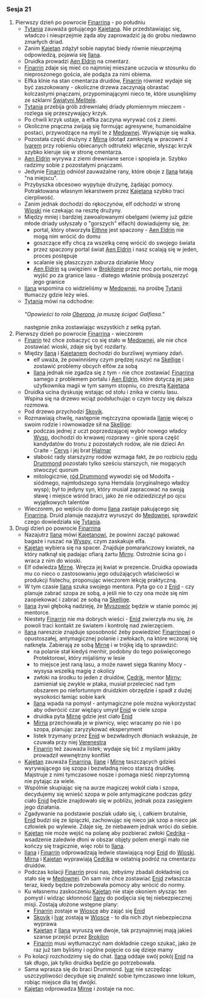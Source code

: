 ### Sesja 21
1. Pierwszy dzień po powrocie [Finarrina](#p_druid_finarrin) - po południu
    * [Tytania](#p_tytania) zauważa gotującego [Kajetana](#g_kajetan). Nie przedstawiając się, władczo i nieuprzejmie żąda aby zaprowadzić ją do grobu niedawno zmarłych driad.
    * Zanim [Kajetan](#g_kajetan) zdążył sobie napytać biedy równie nieuprzejmą odpowiedzą, pojawia się [Ilana](#g_ilana). 
    * Druidka prowadzi [Aen Eldrin](#r_aen_eldrin) na cmentarz. 
    * [Finarrin](#p_druid_finarrin) zdaje się mieć co najmniej mieszane uczucia w stosunku do nieproszonego gościa, ale podąża za nimi obiema.
    * Elfka klnie na stan cmentarza druidów, [Finarrin](#p_druid_finarrin) również wydaje się być zaszokowany - okoliczne drzewa zaczynają obrastać kolczastymi pnączami, przypominającymi nieco te, które usunęliśmy ze szklarni [Świątyni Melitele](#l_smelitele).
    * [Tytania](#p_tytania) przebija grób zdrewniałej driady płomiennym mieczem - rozlega się przeszywający krzyk. 
    * Po chwili krzyk ustaje, a elfka zaczyna wyrywać coś z ziemi. 
    * Okoliczne pnączna zwijają się formując agresywne, humanoidalne postaci, przywodzące na myśl te z [Medownej](#l_medowna). Wywiązuje się walka.
    * Pozostała część drużyny z [Mirną](#p_mirna) (dotąd zamkniętą w pracowni z [Ivarem](#p_ivar) przy robieniu obiecanych odtrutek) włącznie, słysząc krzyk szybko kieruje się w stronę cmentarza.
    * [Aen Eldrin](#r_aen_eldrin) wyrywa z ziemi drewniane serce i spopiela je. Szybko radzimy sobie z pozostałymi pnączami. 
    * Jedynie [Finarrin](#p_druid_finarrin) odniósł zauważalne rany, które oboje z [Ilaną](#g_ilana) łatają "na miejscu".
    * Przybyszka obcesowo wypytuje drużynę, żądając pomocy. Potraktowana własnym lekarstwem przez [Kajetana](#g_kajetan) szybko traci cierpliwość. 
    * Zanim jednak dochodzi do rękoczynów, elf odchodzi w stronę [Wioski](#l_wioska) nie czekając na resztę drużyny. 
    * Między mniej i bardziej zawoalowanymi obelgami (wiemy już gdzie młode driady usłyszały o "gorszych" elfach) dowiadujemy się, że:
        * portal, który otworzyła [Eithne](#p_eithne) jest spaczony - [Aen Eldrin](#r_aen_eldrin) nie mogą nim wrócić do domu
        * goszczące elfy chcą za wszelką cenę wrócić do swojego świata
        * przez spaczony portal świat [Aen Eldrin](#r_aen_eldrin) i nasz scalają się w jeden, proces postępuje
        * scalanie się płaszczyzn zaburza działanie Mocy
        * [Aen Eldrin](#r_aen_eldrin) są uwięzieni w [Brokilonie](#l_brokilon) przez moc portalu, nie mogą wyjść po za granice lasu - dlatego właśnie próbują poszerzyć jego granice
    * [Ilana](#g_ilana) wspomina co widzieliśmy w [Medownej](#l_medowna), na prośbę [Tytanii](#p_tytania) tłumaczy gdzie leży wieś. 
    * [Tytania](#p_tytania) mówi na odchodne:<br/><br/>
                *"Opowieści to rola [Oberona](#p_oberon), ja muszę ścigać Galfiasa."*<br/><br/>
        następnie znika zostawiając wszystkich z setką pytań.
2. Pierwszy dzień po powrocie [Finarrina](#p_druid_finarrin) - wieczorem
    * [Finarin](#p_druid_finarrin) też chce zobaczyć co się stało w [Medownej](#l_medowna), ale nie chce zostawiać wioski, zdaje się być rozdarty.
    * Między [Ilaną](#g_ilana) i [Kajetanem](#g_kajetan) dochodzi do burzliwej wymiany zdań.
        * elf uważa, że powinniśmy czym prędzej ruszyć na [Skellige](#l_wyspy_skellige) i zostawić problemy obcych elfów za sobą
        * [Ilana](#g_ilana) jednak nie zgadza się z tym - nie chce zostawiać [Finarrina](#p_druid_finarrin) samego z problemem portalu i [Aen Eldrin](#r_aen_eldrin), które dotyczą jej jako użytkownika magii w tym samym stopniu, co zresztą [Kajetana](#g_kajetan)
    * Druidka ucina dyskusję wstając od stołu i znika w cieniu lasu. Wspina się na drzewo wciąż podsłuchując o czym toczy się dalsza rozmowa.
    * Pod drzewo przychodzi [Skovik](#p_skovik). 
    * Rozmawiają chwilę, następnie mężczyzna opowiada [Ilanie](#g_ilana) więcej o swoim rodzie i równowadze sił na [Skellige](#l_wyspy_skellige):
        * podczas jednej z uczt poprzedzającej wybór nowego władcy [Wysp](#l_wyspy_skellige), dochodzi do krwawej rozprawy - ginie spora część kandydatów do tronu z pozostałych rodów, ale nie dzieci An Craite - [Cerys](#p_cerys) i jej brat [Hjalmar](#p_hjalmar)
        * słabość rady starszyzny rodów wzmaga fakt, że po rozbiciu [rodu Drummond](#p_drummond) pozostało tylko sześciu starszych, nie mogących stwoczyć quorum
        * mitologicznie, [ród Drummond](#p_drummond) wywodzi się od Modolfa - siódmego, najmłodszego syna Hemdala (oryginalnego władcy wysp); był to jedyny syn, który musiał zapracować na swoją sławę i miejsce wśród braci, jako że nie odziedziczył po ojcu wyjątkowych talentów
    * Wieczorem, po wejściu do domu [Ilana](#g_ilana) zastaje pakującego się [Finarrina](#p_druid_finarrin). Druid planuje nazajutrz wyruszyć do [Medownej](#l_medowna), sprawdzić czego dowiedziała się [Tytania](#p_tytania).
3. Drugi dzień po powrocie [Finarrina](#p_druid_finarrin)
    * Nazajutrz [Ilana](#g_ilana) mówi [Kajetanowi](#g_kajetan), że powinni zacząć pakować bagaże i ruszać na [Wyspy](#l_wyspy_skellige), czym zaskakuje elfa.
    * [Kajetan](#g_kajetan) wybiera się na spacer. Znajduje pomarańczowy kwiatek, na który natknął się padając ofiarą żartu [Mirny](#p_mirna). Ostrożnie ścina go i wraca z nim do wioski.
    * Elf odwiedza [Mirnę](#p_mirna). Wręcza jej kwiat w prezencie. Druidka opowiada mu co nieco o zastosowaniu jego odużających właściwości w produkcji fistechu, proponując wieczorem lekcję praktyczną.
    * W tym czasie [Ilana](#g_ilana) szuka swojego mentora. Pyta go co z [Enid](#p_enid) - czy planuje zabrać szopa ze sobą, a jeśli nie to czy ona może się nim zaopiekować i zabrać ze sobą na [Skellige](#l_wyspy_skellige).
    * [Ilana](#g_ilana) żywi głęboką nadzieję, że [Myszowór](#p_myszowor) będzie w stanie pomóc jej mentorce. 
    * Niestety [Finarrin](#p_druid_finarrin) nie ma dobrych wieści - [Enid](#p_enid) zwierzyła mu się, że powoli traci kontakt ze światem i kontrolę nad zwierzęciem.
    * [Ilana](#g_ilana) nareszcie znajduje sposobność żeby powiedzieć [Finarrinowi](#p_druid_finarrin) o opustoszałej, antymagicznej polanie i zwłokach, na które wczoraj się natknęła. Zabierają ze sobą [Mirnę](#p_mirna) i w trójkę idą to sprawdzić:
        * na polanie stał kiedyś menhir, podobny do tego poświęconego Protektorowi, który mijaliśmy w lesie
        * to miejsce jest raną lasu, a może nawet sięga tkaniny Mocy - wysysa wszelką magię z okolicy
        * zwłoki na środku to jeden z druidów, [Cedrik](#p_cedrik), mentor [Mirny](#p_mirna); zamieniał się zwykle w ptaka, musiał przelecieć nad tym obszarem po niefortunnym druidzkim obrzędzie i spadł z dużej wysokości łamiąc sobie kark
        * [Ilana](#g_ilana) wpada na pomysł - antymagiczne pole można wykorzystać aby odwrócić czar więżący umysł [Enid](#p_enid) w ciele szopa
        * druidka pyta [Mirnę](#p_mirna) gdzie jest ciało [Enid](#p_enid)
        * [Mirna](#p_mirna) przechowała je w piwnicy, więc wracamy po nie i po szopa, planując zaryzykować eksperyment
        * listek trzymany przez [Enid](#p_enid) w bezwładnych dłoniach wskazuje, że czuwała przy niej [Verenestra](#p_verenestra)
        * [Finarrin](#p_druid_finarrin) też zauważa listek; wydaje się bić z myślami jakby prowadził wewnętrzny konflikt
    * [Kajetan](#g_kajetan) zauważa [Finarrina](#p_druid_finarrin), [Ilanę](#g_ilana) i [Mirnę](#p_mirna) taszczących gdzieś wyrywającego się szopa i bezwładną nieco starszą druidkę. Majstruje z nimi tymczasowe nosze i pomaga nieść nieprzytomną nie pytając za wiele.
    * Wspólnie skupiając się na aurze magiczej wokół ciała i szopa, decydujemy się wnieść szopa w pole antymagiczne podczas gdzy ciało [Enid](#p_enid) będzie znajdowało się w pobliżu, jednak poza zasięgiem jego działania. 
    * Zgadywanie na podstawie poszlak udało się, i, całkiem brutalnie, [Enid](#p_enid) budzi się ze śpiączki, zachowując się nieco jak szop a nieco jak człowiek po wylewie. Zdaje się, że niebawem jednak wróci do siebie.
    * [Kajetan](#g_kajetan) nie może wejść na polanę aby pozbierać zwłoki [Cedrika](#p_cedrik) - wsadzenie zaledwie dłoni w obszar objęty polem energii mało nie kończy się tragicznie, więc robi to [Ilana](#g_ilana).
    * [Ilana](#g_ilana) i [Finarrin](#p_druid_finarrin) odprowadzają ledwie stawiającą nogi [Enid](#p_enid) do [Wioski](#l_wioska). [Mirna](#p_mirna) i [Kajetan](#g_kajetan) wyprawiają [Cedrika](#p_cedrik) w ostatnią podróż na cmentarzu druidów.
    * Podczas kolacji [Finarrin](#p_druid_finarrin) prosi nas, żebyśmy zbadali dokładniej co stało się w [Medownej](#l_medowna). On sam nie chce zostawiać [Enid](#p_enid) zwłaszcza teraz, kiedy będzie potrzebowała pomocy aby wrócić do normy.
    * Ku własnemu zaskoczeniu [Kajetan](#g_kajetan) nie staje okoniem słysząc ten pomysł i widząc skłonność [Ilany](#g_ilana) do podjęcia się tej niebezpiecznej misji. Zostają ułożone wstępne plany:
        * [Finarrin](#p_druid_finarrin) zostaje w [Wiosce](#l_wioska) aby zająć się [Enid](#p_enid)
        * [Skovik](#p_skovik) i [Ivar](#p_ivar) zostają w [Wiosce](#l_wioska) - to dla nich zbyt niebezpieczna wyprawa
        * [Kajetan](#g_kajetan) z [Ilaną](#g_ilana) wyruszą we dwoje, tak przynajmniej mają jakieś szanse przejść przez [Brokilon](#l_brokilon)
        * [Finarrin](#p_druid_finarrin) musi wytłumaczyć nam dokładnie czego szukać, jako że raz już tam byliśmy i ogólne pojęcie co się dzieje mamy
    * Po kolacji rozchodzimy się do chat. [Ilana](#g_ilana) oddaje swój pokój [Enid](#p_enid) na tak długo, jak tylko druidka będzie go potrzebowała.
    * Sama wprasza się do braci Drummond. [Ivar](#p_ivar) nie szczędząc uszczypliwości decyduje się znaleźć sobie tymczasowo inne lokum, robiąc miejsce dla tej dwójki.
    * [Kajetan](#g_kajetan) odprowadza [Mirnę](#p_mirna) i zostaje na noc.
